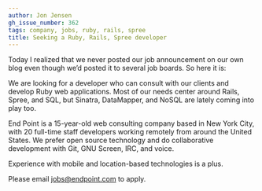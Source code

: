 ```yaml
---
author: Jon Jensen
gh_issue_number: 362
tags: company, jobs, ruby, rails, spree
title: Seeking a Ruby, Rails, Spree developer
---
```


Today I realized that we never posted our job announcement on our own blog even though we’d posted it to several job boards. So here it is:

We are looking for a developer who can consult with our clients and develop Ruby web applications. Most of our needs center around Rails, Spree, and SQL, but Sinatra, DataMapper, and NoSQL are lately coming into play too.

End Point is a 15-year-old web consulting company based in New York City, with 20 full-time staff developers working remotely from around the United States. We prefer open source technology and do collaborative development with Git, GNU Screen, IRC, and voice.

Experience with mobile and location-based technologies is a plus.

Please email [jobs@endpoint.com](mailto:jobs@endpoint.com) to apply.
